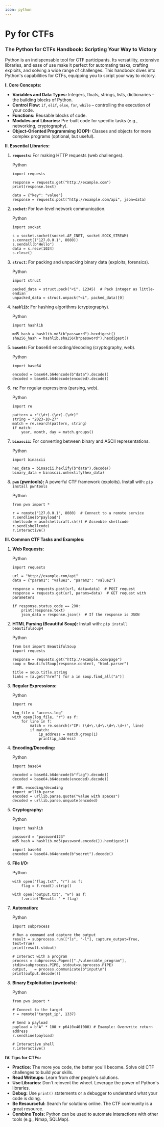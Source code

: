 ```yaml
---
icon: python
---
```


# Py for CTFs

### The Python for CTFs Handbook: Scripting Your Way to Victory

Python is an indispensable tool for CTF participants. Its versatility, extensive libraries, and ease of use make it perfect for automating tasks, crafting exploits, and solving a wide range of challenges. This handbook dives into Python's capabilities for CTFs, equipping you to script your way to victory.

**I. Core Concepts:**

* **Variables and Data Types:** Integers, floats, strings, lists, dictionaries – the building blocks of Python.
* **Control Flow:** `if`, `elif`, `else`, `for`, `while` – controlling the execution of your code.
* **Functions:** Reusable blocks of code.
* **Modules and Libraries:** Pre-built code for specific tasks (e.g., networking, cryptography).
* **Object-Oriented Programming (OOP):** Classes and objects for more complex programs (optional, but useful).

**II. Essential Libraries:**

1.  **`requests`:** For making HTTP requests (web challenges).

    Python

    ```
    import requests

    response = requests.get("http://example.com")
    print(response.text)

    data = {"key": "value"}
    response = requests.post("http://example.com/api", json=data)
    ```
2.  **`socket`:** For low-level network communication.

    Python

    ```
    import socket

    s = socket.socket(socket.AF_INET, socket.SOCK_STREAM)
    s.connect(("127.0.0.1", 8080))
    s.sendall(b"Hello")
    data = s.recv(1024)
    s.close()
    ```
3.  **`struct`:** For packing and unpacking binary data (exploits, forensics).

    Python

    ```
    import struct

    packed_data = struct.pack("<i", 12345)  # Pack integer as little-endian
    unpacked_data = struct.unpack("<i", packed_data)[0]
    ```
4.  **`hashlib`:** For hashing algorithms (cryptography).

    Python

    ```
    import hashlib

    md5_hash = hashlib.md5(b"password").hexdigest()
    sha256_hash = hashlib.sha256(b"password").hexdigest()
    ```
5.  **`base64`:** For base64 encoding/decoding (cryptography, web).

    Python

    ```
    import base64

    encoded = base64.b64encode(b"data").decode()
    decoded = base64.b64decode(encoded).decode()
    ```
6.  **`re`:** For regular expressions (parsing, web).

    Python

    ```
    import re

    pattern = r"(\d+)-(\d+)-(\d+)"
    string = "2023-10-27"
    match = re.search(pattern, string)
    if match:
        year, month, day = match.groups()
    ```
7.  **`binascii`:** For converting between binary and ASCII representations.

    Python

    ```
    import binascii

    hex_data = binascii.hexlify(b"data").decode()
    binary_data = binascii.unhexlify(hex_data)
    ```
8.  **`pwn` (pwntools):** A powerful CTF framework (exploits). Install with: `pip install pwntools`

    Python

    ```
    from pwn import *

    r = remote("127.0.0.1", 8080)  # Connect to a remote service
    r.sendline(b"payload")
    shellcode = asm(shellcraft.sh()) # Assemble shellcode
    r.send(shellcode)
    r.interactive()
    ```

**III. Common CTF Tasks and Examples:**

1.  **Web Requests:**

    Python

    ```
    import requests

    url = "http://example.com/api"
    data = {"param1": "value1", "param2": "value2"}

    response = requests.post(url, data=data)  # POST request
    response = requests.get(url, params=data)  # GET request with parameters

    if response.status_code == 200:
        print(response.text)
        json_data = response.json()  # If the response is JSON
    ```
2.  **HTML Parsing (Beautiful Soup):** Install with: `pip install beautifulsoup4`

    Python

    ```
    from bs4 import BeautifulSoup
    import requests

    response = requests.get("http://example.com/page")
    soup = BeautifulSoup(response.content, "html.parser")

    title = soup.title.string
    links = [a.get("href") for a in soup.find_all("a")]
    ```
3.  **Regular Expressions:**

    Python

    ```
    import re

    log_file = "access.log"
    with open(log_file, "r") as f:
        for line in f:
            match = re.search(r"IP: (\d+\.\d+\.\d+\.\d+)", line)
            if match:
                ip_address = match.group(1)
                print(ip_address)
    ```
4.  **Encoding/Decoding:**

    Python

    ```
    import base64

    encoded = base64.b64encode(b"flag").decode()
    decoded = base64.b64decode(encoded).decode()

    # URL encoding/decoding
    import urllib.parse
    encoded = urllib.parse.quote("value with spaces")
    decoded = urllib.parse.unquote(encoded)
    ```
5.  **Cryptography:**

    Python

    ```
    import hashlib

    password = "password123"
    md5_hash = hashlib.md5(password.encode()).hexdigest()

    import base64
    encoded = base64.b64encode(b"secret").decode()
    ```
6.  **File I/O:**

    Python

    ```
    with open("flag.txt", "r") as f:
        flag = f.read().strip()

    with open("output.txt", "w") as f:
        f.write("Result: " + flag)
    ```
7.  **Automation:**

    Python

    ```
    import subprocess

    # Run a command and capture the output
    result = subprocess.run(["ls", "-l"], capture_output=True, text=True)
    print(result.stdout)

    # Interact with a program
    process = subprocess.Popen(["./vulnerable_program"], stdin=subprocess.PIPE, stdout=subprocess.PIPE)
    output, _ = process.communicate(b"input\n")
    print(output.decode())
    ```
8.  **Binary Exploitation (pwntools):**

    Python

    ```
    from pwn import *

    # Connect to the target
    r = remote('target_ip', 1337)

    # Send a payload
    payload = b"A" * 100 + p64(0x401000) # Example: Overwrite return address
    r.sendline(payload)

    # Interactive shell
    r.interactive()
    ```

**IV. Tips for CTFs:**

* **Practice:** The more you code, the better you'll become. Solve old CTF challenges to build your skills.
* **Read Writeups:** Learn from other people's solutions.
* **Use Libraries:** Don't reinvent the wheel. Leverage the power of Python's libraries.
* **Debug:** Use `print()` statements or a debugger to understand what your code is doing.
* **Be Resourceful:** Search for solutions online. The CTF community is a great resource.
* **Combine Tools:** Python can be used to automate interactions with other tools (e.g., Nmap, SQLMap).
